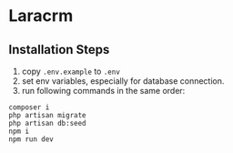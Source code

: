 # Laracrm

## Installation Steps
1. copy `.env.example` to `.env`
2. set env variables, especially for database connection.
3. run following commands in the same order:
```shell
composer i
php artisan migrate
php artisan db:seed
npm i
npm run dev
```
